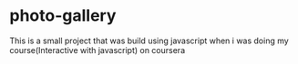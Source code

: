 # photo-gallery
This is a small project that was build using javascript when i was doing my course(Interactive with javascript) on coursera
